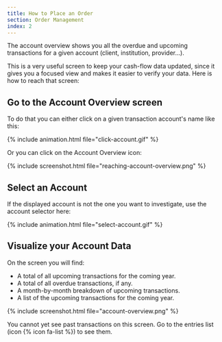 ```yaml
---
title: How to Place an Order
section: Order Management
index: 2
---
```


The account overview shows you all the overdue and upcoming transactions for a given account (client, institution, provider...).

This is a very useful screen to keep your cash-flow data updated, since it gives you a focused view and makes it easier to verify your data. Here is how to reach that screen:

## Go to the Account Overview screen

To do that you can either click on a given transaction account's name like this:

{% include animation.html file="click-account.gif" %}

Or you can click on the Account Overview icon:

{% include screenshot.html file="reaching-account-overview.png" %}

## Select an Account

If the displayed account is not the one you want to investigate, use the account selector here:

{% include animation.html file="select-account.gif" %}

## Visualize your Account Data

On the screen you will find:

* A total of all upcoming transactions for the coming year.
* A total of all overdue transactions, if any.
* A month-by-month breakdown of upcoming transactions.
* A list of the upcoming transactions for the coming year.

{% include screenshot.html file="account-overview.png" %}

<div class='alert alert-info' role='alert'>
  <i class="fa fa-warning"></i> You cannot yet see past transactions on this screen. Go to the entries list (icon {% icon fa-list %}) to see them.
</div>
